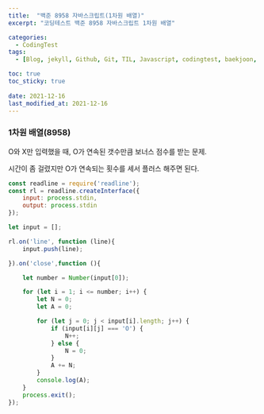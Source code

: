 ```yaml
---
title:  "백준 8958 자바스크립트(1차원 배열)"
excerpt: "코딩테스트 백준 8958 자바스크립트 1차원 배열"

categories:
  - CodingTest
tags:
  - [Blog, jekyll, Github, Git, TIL, Javascript, codingtest, baekjoon, baekjoon 8958, Node.js ]

toc: true
toc_sticky: true
 
date: 2021-12-16
last_modified_at: 2021-12-16
---
```


### 1차원 배열(8958)
O와 X만 입력했을 때, O가 연속된 갯수만큼 보너스 점수를 받는 문제.

시간이 좀 걸렸지만 O가 연속되는 횟수를 세서 플러스 해주면 된다.

``` Javascript
const readline = require('readline');
const rl = readline.createInterface({
    input: process.stdin,
    output: process.stdin
});

let input = [];

rl.on('line', function (line){
    input.push(line);

}).on('close',function (){

    let number = Number(input[0]);

    for (let i = 1; i <= number; i++) {
        let N = 0;
        let A = 0;

        for (let j = 0; j < input[i].length; j++) {
            if (input[i][j] === 'O') {
                N++;
            } else {
                N = 0;
            }
            A += N;
        }
        console.log(A);
    }
    process.exit();
});
```